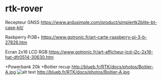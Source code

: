 # rtk-rover

Recepteur GNSS
https://www.ardusimple.com/product/simplertk2blite-bt-case-kit/

Rasbperry Pi3B+
https://www.gotronic.fr/art-carte-raspberry-pi-3-b-27826.htm

Ecran 2x16 LCD RGB
https://www.gotronic.fr/art-afficheur-lcd-i2c-2x16-hat-dfr0514-30630.htm

+Powerbank 20k
+Boitier recup
http://blueb.fr/RTK/docs/photos/Boitier-A.jpg
![alt text]([http://blueb.fr/RTK/docs/photos/Boitier-A.jpg])
http://blueb.fr/RTK/docs/photos/Boitier-A.jpg
